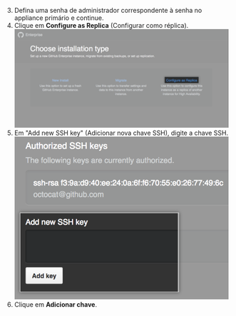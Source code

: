 3. Defina uma senha de administrador correspondente à senha no appliance primário e continue.
4. Clique em **Configure as Replica** (Configurar como réplica). ![Opções de instalação com link para configurar a nova instância como réplica](/assets/images/enterprise/management-console/configure-as-replica.png)
5. Em "Add new SSH key" (Adicionar nova chave SSH), digite a chave SSH. ![Adicionar chave SSH](/assets/images/enterprise/management-console/add-ssh-key.png)
6. Clique em **Adicionar chave**.
